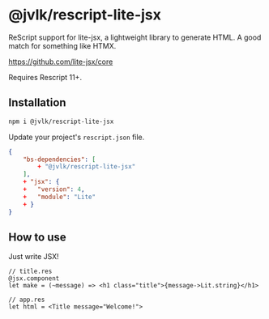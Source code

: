 # @jvlk/rescript-lite-jsx
ReScript support for lite-jsx, a lightweight library to generate HTML. A good match for something like HTMX.

https://github.com/lite-jsx/core

Requires Rescript 11+.

## Installation
```bash
npm i @jvlk/rescript-lite-jsx
```
Update your project's `rescript.json` file.
```json
{
    "bs-dependencies": [
        + "@jvlk/rescript-lite-jsx"
    ],
    + "jsx": {
    +   "version": 4,
    +   "module": "Lite"
    + }
}
```
## How to use
Just write JSX!
```rescript
// title.res
@jsx.component
let make = (~message) => <h1 class="title">{message->Lit.string}</h1>

// app.res
let html = <Title message="Welcome!">
```
